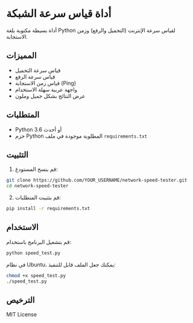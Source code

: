 # أداة قياس سرعة الشبكة
أداة بسيطة مكتوبة بلغة Python لقياس سرعة الإنترنت (التحميل والرفع) وزمن الاستجابة.

## المميزات
- قياس سرعة التحميل
- قياس سرعة الرفع
- قياس زمن الاستجابة (Ping)
- واجهة عربية سهلة الاستخدام
- عرض النتائج بشكل جميل وملون

## المتطلبات
- Python 3.6 أو أحدث
- حزم Python المطلوبة موجودة في ملف `requirements.txt`

## التثبيت
1. قم بنسخ المستودع:
```bash
git clone https://github.com/YOUR_USERNAME/network-speed-tester.git
cd network-speed-tester
```

2. قم بتثبيت المتطلبات:
```bash
pip install -r requirements.txt
```

## الاستخدام
قم بتشغيل البرنامج باستخدام:
```bash
python speed_test.py
```

في نظام Ubuntu، يمكنك جعل الملف قابل للتنفيذ:
```bash
chmod +x speed_test.py
./speed_test.py
```

## الترخيص
MIT License
